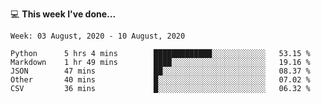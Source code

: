 💻 **This week I've done...**

<!--START_SECTION:waka-->
```text
Week: 03 August, 2020 - 10 August, 2020

Python      5 hrs 4 mins        █████████████░░░░░░░░░░░░   53.15 % 
Markdown    1 hr 49 mins        ████░░░░░░░░░░░░░░░░░░░░░   19.16 % 
JSON        47 mins             ██░░░░░░░░░░░░░░░░░░░░░░░   08.37 % 
Other       40 mins             █░░░░░░░░░░░░░░░░░░░░░░░░   07.02 % 
CSV         36 mins             █░░░░░░░░░░░░░░░░░░░░░░░░   06.32 %
```
<!--END_SECTION:waka-->
